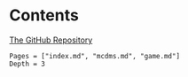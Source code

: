 # Contents 

[The GitHub Repository](https://github.com/jbytecode/JMcDM)
```@contents
Pages = ["index.md", "mcdms.md", "game.md"]
Depth = 3
```
